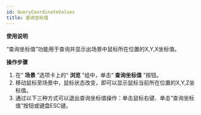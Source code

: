 ```yaml
---
id: QueryCoordinateValues
title: 查询坐标值
---
```

**使用说明**

“查询坐标值”功能用于查询并显示出场景中鼠标所在位置的X,Y,X坐标值。

**操作步骤**

1. 在“ **场景** ”选项卡上的“ **浏览** ”组中，单击“ **查询坐标值** ”按钮。
2. 移动鼠标至场景中，鼠标状态改变，即可以显示鼠标当前所在位置的X,Y,Z坐标值。
3. 通过以下三种方式可以退出查询坐标值操作：单击鼠标右键、单击“查询坐标值”按钮或键盘ESC键。

 

